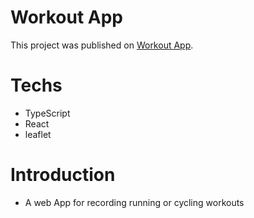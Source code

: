 # Workout App

This project was published on [Workout App]([https://github.com/facebook/create-react-app](https://oo-workout.netlify.app)https://oo-workout.netlify.app).

# Techs
- TypeScript
- React
- leaflet
  
# Introduction
- A web App for recording running or cycling workouts

